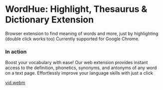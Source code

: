 # WordHue: Highlight, Thesaurus & Dictionary Extension

Browser extension to find meaning of words and more, just by highlighting (double click works too)
Currently supported for Google Chrome.

### In action

Boost your vocabulary with ease! Our web extension provides instant access to the definition, phonetics, synonyms, and antonyms of any word on a text page. Effortlessly improve your language skills with just a click

[vid.webm](https://user-images.githubusercontent.com/57267960/233731549-20440724-0182-4d07-9602-db8b934cd9b2.webm)
